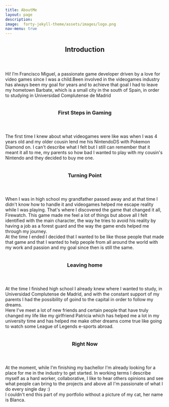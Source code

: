 ```yaml
---
title: AboutMe
layout: page
description: 
image:  forty-jekyll-theme/assets/images/logo.png
nav-menu: true
---
```


<!-- Main -->
<div id="main">

<!-- One -->
<section id="one">
	<div class="inner">
		<header class="major">
			<h2>Introduction</h2>
		</header>
		<p>Hi! I’m Francisco Miguel, a passionate game developer driven by a love for video games since I was a child.Been involved in the videogames industry has always been my goal for years and to achieve that goal I had to leave my hometown Barbate, which is a small city in the south of Spain, in order to studying in Universidad Complutense de Madrid</p>
	</div>
</section>

<section id="two" class="spotlights">
	<section>
		<a  class="image">
			<img src="forty-jekyll-theme/assets/images/AboutMe5.jpg" alt="" data-position="center center" />
		</a>
		<div class="content">
			<div class="inner">
				<header class="major">
					<h3>First Steps in Gaming</h3>
				</header>
				<p>The first time I knew about what videogames were like was when I was 4 years old and my older cousin lend me his NintendoDS with Pokemon Diamond on. I can't describe what I felt but I still can remember that it meant it all to me, my parents so how bad I wanted to play with my cousin's Nintendo and they decided to buy me one.</p>
			</div>
		</div>
	</section>
	<section>
		<a class="image">
			<img src="forty-jekyll-theme/assets/images/AboutMe3.jpeg" alt="" data-position="top center" />
		</a>
		<div class="content">
			<div class="inner">
				<header class="major">
					<h3>Turning Point</h3>
				</header>
				<p>When I was in high school my grandfather passed away and at that time I didn't know how to handle it and videogames helped me escape reality while I was playing. That's where I discovered the game that changed it all, Firewatch. This game made me feel a lot of things but above all I felt identified with the main character, the way he tries to avoid his reality by having a job as a forest guard and the way the game ends helped me through my journey.<br>
				At the time I ended I decided that I wanted to be like those people that made that game and that I wanted to help people from all around the world with my work and passion and my goal since then is still the same. </p>
			</div>
		</div>
	</section>
	<section>
		<a  class="image">
			<img src="forty-jekyll-theme/assets/images/AboutMe4.jpeg" alt="" data-position="25% 25%" />
		</a>
		<div class="content">
			<div class="inner">
				<header class="major">
					<h3>Leaving home</h3>
				</header>
				<p>At the time I finished high school I already knew where I wanted to study, in Universidad Complutense de Madrid, and with the constant support of my parents I had the possibility of goind to the capital in order to follow my dreams.<br>
				Here I've meet a lot of new friends and certain people that have truly changed my life like my girlfriend Patricia which has helped me a lot in my university time and has helped me make other dreams come true like going to watch some League of Legends e-sports abroad.</p>
			</div>
		</div>
	</section>
	<section>
		<a class="image">
			<img src="forty-jekyll-theme/assets/images/AboutMe6.jpeg" alt="" data-position="top center" />
		</a>
		<div class="content">
			<div class="inner">
				<header class="major">
					<h3>Right Now</h3>
				</header>
				<p>At the moment, while I'm finishing my bachellor I'm already looking for a place for me in the industry to get started. In working terms I describe myself as a hard worker, collaborative, I like to hear others opinions and see what people can bring to the projects and above all I'm passionate of what I do every single day :) <br>
				I couldn't end this part of my portfolio without a picture of my cat, her name is Blanca. </p>
			</div>
		</div>
	</section>
</section> 

</div>
